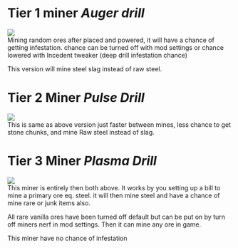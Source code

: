 # Tier 1 miner _Auger drill_
![](https://github.com/zymex22/Project-RimFactory-Revived/blob/master/Textures/Industry/Drill.png?raw=true)  
Mining random ores after placed and powered, it will have a chance of getting infestation. chance can be turned off with mod settings or chance lowered with Incedent tweaker (deep drill infestation chance)

This version will mine steel slag instead of raw steel.
  
  
# Tier 2 Miner _Pulse Drill_
![](https://github.com/zymex22/Project-RimFactory-Revived/blob/master/Textures/Industry/DeepQuarry.png?raw=true)  
This is same as above version just faster between mines, less chance to get stone chunks, and mine Raw steel instead of slag.
  
  
# Tier 3 Miner _Plasma Drill_
![](https://github.com/zymex22/Project-RimFactory-Revived/blob/master/Textures/Industry/DrillT3.png?raw=true)  
This miner is entirely then both above.
It works by you setting up a bill to mine a primary ore eq. steel.
it will then mine steel and have a chance of mine rare or junk items also.

All rare vanilla ores have been turned off default but can be put on by turn off miners nerf in mod settings.
Then it can mine any ore in game.

This miner have no chance of infestation
